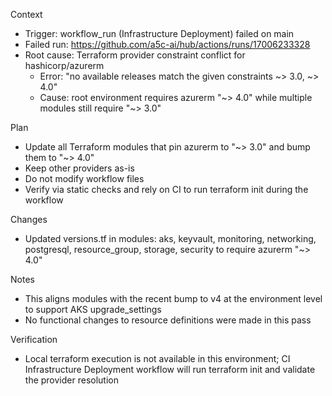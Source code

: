 Context

- Trigger: workflow_run (Infrastructure Deployment) failed on main
- Failed run: https://github.com/a5c-ai/hub/actions/runs/17006233328
- Root cause: Terraform provider constraint conflict for hashicorp/azurerm
  - Error: "no available releases match the given constraints ~> 3.0, ~> 4.0"
  - Cause: root environment requires azurerm "~> 4.0" while multiple modules still require "~> 3.0"

Plan

- Update all Terraform modules that pin azurerm to "~> 3.0" and bump them to "~> 4.0"
- Keep other providers as-is
- Do not modify workflow files
- Verify via static checks and rely on CI to run terraform init during the workflow

Changes

- Updated versions.tf in modules: aks, keyvault, monitoring, networking, postgresql, resource_group, storage, security to require azurerm "~> 4.0"

Notes

- This aligns modules with the recent bump to v4 at the environment level to support AKS upgrade_settings
- No functional changes to resource definitions were made in this pass

Verification

- Local terraform execution is not available in this environment; CI Infrastructure Deployment workflow will run terraform init and validate the provider resolution

